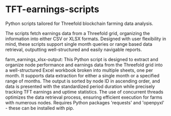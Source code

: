 # TFT-earnings-scripts
Python scripts tailored for Threefold blockchain farming data analysis. 

The scripts fetch earnings data from a Threefold grid, organizing the information into either CSV or XLSX formats. Designed with user flexibility in mind, these scripts support single month queries or range based data retrieval, outputting well-structured and easily navigable reports.

farm_earnings_xlsx-output:
This Python script is designed to extract and organize node performance and earnings data from the Threefold grid into a well-structured Excel workbook broken into multiple sheets, one per month. It supports data extraction for either a single month or a specified range of months. The output is sorted by node ID in ascending order, and data is presented with the standardized period duration while precisely tracking TFT earnings and uptime statistics. The use of concurrent threads optimizes the data retrieval process, ensuring efficient execution for farms with numerous nodes.
Requires Python packages 'requests' and 'openpyxl' - these can be installed with pip.
